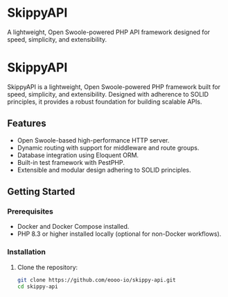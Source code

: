 # SkippyAPI

A lightweight, Open Swoole-powered PHP API framework designed for speed, simplicity, and extensibility.


# SkippyAPI

SkippyAPI is a lightweight, Open Swoole-powered PHP framework built for speed, simplicity, and extensibility. Designed with adherence to SOLID principles, it provides a robust foundation for building scalable APIs.

## Features
- Open Swoole-based high-performance HTTP server.
- Dynamic routing with support for middleware and route groups.
- Database integration using Eloquent ORM.
- Built-in test framework with PestPHP.
- Extensible and modular design adhering to SOLID principles.

## Getting Started

### Prerequisites
- Docker and Docker Compose installed.
- PHP 8.3 or higher installed locally (optional for non-Docker workflows).

### Installation
1. Clone the repository:
   ```bash
   git clone https://github.com/eooo-io/skippy-api.git
   cd skippy-api